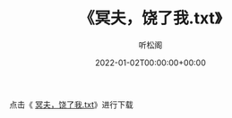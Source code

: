 ﻿---
title:  《冥夫，饶了我.txt》
date:   2022-01-02T00:00:00+00:00
author: 听松阁
layout: post
permalink: /冥夫，饶了我/
categories: 小说
tags: [小说]
---

点击《 [冥夫，饶了我.txt](http://img.660000.xyz/bookstukust/book/bntxt/10/冥夫，饶了我.txt)》进行下载